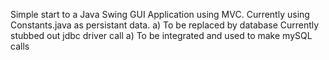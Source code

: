 Simple start to a Java Swing GUI Application using MVC.
Currently using Constants.java as persistant data.
  a) To be replaced by database
Currently stubbed out jdbc driver call
  a) To be integrated and used to make mySQL calls
